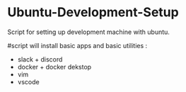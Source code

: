 # Ubuntu-Development-Setup
Script for setting up development machine with ubuntu.

#script will install basic apps and basic utilities :
- slack + discord 
- docker + docker dekstop
- vim
- vscode
